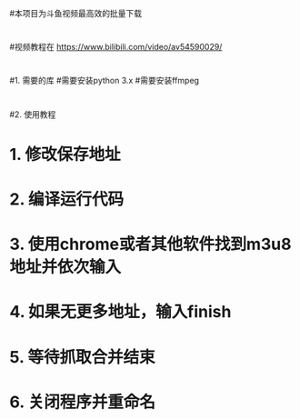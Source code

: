 #本项目为斗鱼视频最高效的批量下载
#
#
#视频教程在 https://www.bilibili.com/video/av54590029/
#
#
#1. 需要的库
#需要安装python 3.x
#需要安装ffmpeg 
#
#
#2. 使用教程
#  1. 修改保存地址
#  2. 编译运行代码
#  3. 使用chrome或者其他软件找到m3u8地址并依次输入
#  4. 如果无更多地址，输入finish
#  5. 等待抓取合并结束
#  6. 关闭程序并重命名
